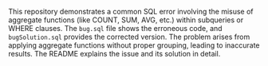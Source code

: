 This repository demonstrates a common SQL error involving the misuse of aggregate functions (like COUNT, SUM, AVG, etc.) within subqueries or WHERE clauses. The `bug.sql` file shows the erroneous code, and `bugSolution.sql` provides the corrected version.  The problem arises from applying aggregate functions without proper grouping, leading to inaccurate results. The README explains the issue and its solution in detail.